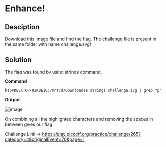 # Enhance!

## Desciption
Download this image file and find the flag.
The challenge file is present in the same folder with name challenge.svg!

## Solution
The flag was found by using strings command.

**Command**
```console
hsp@DESKTOP-9IK0E1G:/mnt/d/Downloads$ strings challenge.svg | grep "p"
```
**Output**

![image](https://user-images.githubusercontent.com/85097320/182855382-aa125e33-5be2-4e1d-87ae-66605cdb052e.png)

On combining all the highlighted characters and removing the spaces in between gives our flag.

Challenge Link -> https://play.picoctf.org/practice/challenge/265?category=4&originalEvent=70&page=1
